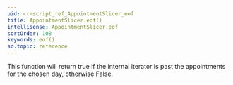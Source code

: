 ```yaml
---
uid: crmscript_ref_AppointmentSlicer_eof
title: AppointmentSlicer.eof()
intellisense: AppointmentSlicer.eof
sortOrder: 108
keywords: eof()
so.topic: reference
---
```


This function will return true if the internal iterator is past the appointments for the chosen day, otherwise False.


